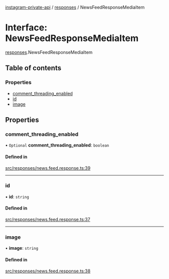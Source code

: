[instagram-private-api](../../README.md) / [responses](../../modules/responses.md) / NewsFeedResponseMediaItem

# Interface: NewsFeedResponseMediaItem

[responses](../../modules/responses.md).NewsFeedResponseMediaItem

## Table of contents

### Properties

- [comment\_threading\_enabled](NewsFeedResponseMediaItem.md#comment_threading_enabled)
- [id](NewsFeedResponseMediaItem.md#id)
- [image](NewsFeedResponseMediaItem.md#image)

## Properties

### comment\_threading\_enabled

• `Optional` **comment\_threading\_enabled**: `boolean`

#### Defined in

[src/responses/news.feed.response.ts:39](https://github.com/Nerixyz/instagram-private-api/blob/4971f34/src/responses/news.feed.response.ts#L39)

___

### id

• **id**: `string`

#### Defined in

[src/responses/news.feed.response.ts:37](https://github.com/Nerixyz/instagram-private-api/blob/4971f34/src/responses/news.feed.response.ts#L37)

___

### image

• **image**: `string`

#### Defined in

[src/responses/news.feed.response.ts:38](https://github.com/Nerixyz/instagram-private-api/blob/4971f34/src/responses/news.feed.response.ts#L38)
